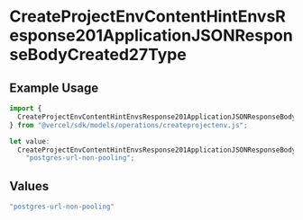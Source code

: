 # CreateProjectEnvContentHintEnvsResponse201ApplicationJSONResponseBodyCreated27Type

## Example Usage

```typescript
import {
  CreateProjectEnvContentHintEnvsResponse201ApplicationJSONResponseBodyCreated27Type,
} from "@vercel/sdk/models/operations/createprojectenv.js";

let value:
  CreateProjectEnvContentHintEnvsResponse201ApplicationJSONResponseBodyCreated27Type =
    "postgres-url-non-pooling";
```

## Values

```typescript
"postgres-url-non-pooling"
```